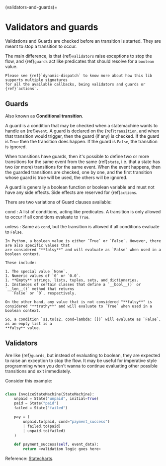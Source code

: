(validators-and-guards)=
# Validators and guards

Validations and Guards are checked before an transition is started. They are meant to stop a
transition to occur.

The main difference, is that {ref}`validators` raise exceptions to stop the flow, and {ref}`guards`
act like predicates that should resolve for a ``boolean`` value.

```{seealso}
Please see {ref}`dynamic-dispatch` to know more about how this lib supports multiple signatures
for all the available callbacks, being validators and guards or {ref}`actions`.
```

## Guards

Also known as **Conditional transition**.

A guard is a condition that may be checked when a statemachine wants to handle
an {ref}`event`. A guard is declared on the {ref}`transition`, and when that transition
would trigger, then the guard (if any) is checked.  If the guard is `True`
then the transition does happen. If the guard is `False`, the transition
is ignored.

When transitions have guards, then it's possible to define two or more
transitions for the same event from the same {ref}`state`, i.e. that a state has
two (or more) transitions for the same event.  When the event happens, then
the guarded transitions are checked, one by one, and the first transition
whose guard is true will be used, the others will be ignored.

A guard is generally a boolean function or boolean variable and must not have any side effects.
Side effects are reserved for {ref}`actions`.

There are two variations of Guard clauses available:


cond
: A list of conditions, acting like predicates. A transition is only allowed to occur if
all conditions evaluate to ``True``.

unless
: Same as `cond`, but the transition is allowed if all conditions evaluate to `False`.

```{hint}
In Python, a boolean value is either `True` or `False`. However, there are also specific values that
are considered "**falsy**" and will evaluate as `False` when used in a boolean context.

These include:

1. The special value `None`.
1. Numeric values of `0` or `0.0`.
1. **Empty** strings, lists, tuples, sets, and dictionaries.
1. Instances of certain classes that define a `__bool__()` or `__len__()` method that returns
   `False` or `0`, respectively.

On the other hand, any value that is not considered "**falsy**" is considered "**truthy**" and will evaluate to `True` when used in a boolean context.

So, a condition `s1.to(s2, cond=lambda: [])` will evaluate as `False`, as an empty list is a
**falsy** value.
```

## Validators


Are like {ref}`guards`, but instead of evaluating to boolean, they are expected to raise an
exception to stop the flow. It may be useful for imperative style programming when you don't
wanna to continue evaluating other possible transitions and exit immediately.


Consider this example:

```py

class InvoiceStateMachine(StateMachine):
    unpaid = State("unpaid", initial=True)
    paid = State("paid")
    failed = State("failed")

    pay = (
        unpaid.to(paid, cond="payment_success")
        | failed.to(paid)
        | unpaid.to(failed)
    )

    def payment_success(self, event_data):
        return <validation logic goes here>

```


Reference: [Statecharts](https://statecharts.dev/).
